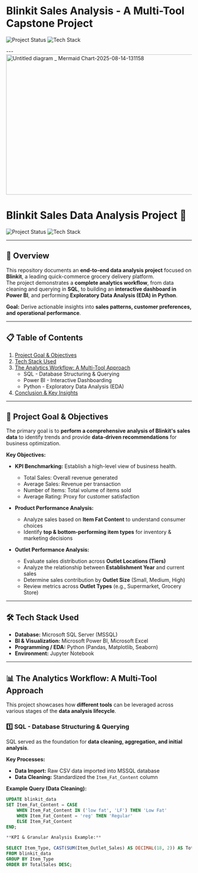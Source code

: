 # Blinkit Sales Analysis - A Multi-Tool Capstone Project

![Project Status](https://img.shields.io/badge/status-complete-green) 
![Tech Stack](https://img.shields.io/badge/tech-SQL_|_Power_BI_|_Python_|_Excel-blue)

---<img width="3860" height="380" alt="Untitled diagram _ Mermaid Chart-2025-08-14-131158" src="https://github.com/user-attachments/assets/761b151c-147f-4a09-8b41-314dd90ff433" />

# **Blinkit Sales Data Analysis Project** 🚀

![Project Status](https://img.shields.io/badge/status-complete-green) 
![Tech Stack](https://img.shields.io/badge/tech-SQL_|_Power_BI_|_Python_|_Excel-blue)

---

## **📌 Overview**
This repository documents an **end-to-end data analysis project** focused on **Blinkit**, a leading quick-commerce grocery delivery platform.  
The project demonstrates a **complete analytics workflow**, from data cleaning and querying in **SQL**, to building an **interactive dashboard in Power BI**, and performing **Exploratory Data Analysis (EDA) in Python**.  

**Goal:** Derive actionable insights into **sales patterns, customer preferences, and operational performance**.  

---

## **📋 Table of Contents**
1. [Project Goal & Objectives](#-project-goal--objectives)  
2. [Tech Stack Used](#-tech-stack-used)  
3. [The Analytics Workflow: A Multi-Tool Approach](#-the-analytics-workflow-a-multi-tool-approach)  
    - SQL - Database Structuring & Querying  
    - Power BI - Interactive Dashboarding  
    - Python - Exploratory Data Analysis (EDA)  
4. [Conclusion & Key Insights](#-conclusion--key-insights)  

---

## **🎯 Project Goal & Objectives**
The primary goal is to **perform a comprehensive analysis of Blinkit's sales data** to identify trends and provide **data-driven recommendations** for business optimization.  

**Key Objectives:**  
- **KPI Benchmarking:** Establish a high-level view of business health.  
  - Total Sales: Overall revenue generated  
  - Average Sales: Revenue per transaction  
  - Number of Items: Total volume of items sold  
  - Average Rating: Proxy for customer satisfaction  

- **Product Performance Analysis:**  
  - Analyze sales based on **Item Fat Content** to understand consumer choices  
  - Identify **top & bottom-performing item types** for inventory & marketing decisions  

- **Outlet Performance Analysis:**  
  - Evaluate sales distribution across **Outlet Locations (Tiers)**  
  - Analyze the relationship between **Establishment Year** and current sales  
  - Determine sales contribution by **Outlet Size** (Small, Medium, High)  
  - Review metrics across **Outlet Types** (e.g., Supermarket, Grocery Store)  

---

## **🛠️ Tech Stack Used**
- **Database:** Microsoft SQL Server (MSSQL)  
- **BI & Visualization:** Microsoft Power BI, Microsoft Excel  
- **Programming / EDA:** Python (Pandas, Matplotlib, Seaborn)  
- **Environment:** Jupyter Notebook  

---

## **📊 The Analytics Workflow: A Multi-Tool Approach**
This project showcases how **different tools** can be leveraged across various stages of the **data analysis lifecycle**.  

### **1️⃣ SQL - Database Structuring & Querying**
SQL served as the foundation for **data cleaning, aggregation, and initial analysis**.  

**Key Processes:**  
- **Data Import:** Raw CSV data imported into MSSQL database  
- **Data Cleaning:** Standardized the `Item_Fat_Content` column  

**Example Query (Data Cleaning):**
```sql
UPDATE blinkit_data
SET Item_Fat_Content = CASE
    WHEN Item_Fat_Content IN ('low fat', 'LF') THEN 'Low Fat'
    WHEN Item_Fat_Content = 'reg' THEN 'Regular'
    ELSE Item_Fat_Content
END;

**KPI & Granular Analysis Example:**

SELECT Item_Type, CAST(SUM(Item_Outlet_Sales) AS DECIMAL(18, 2)) AS TotalSales
FROM blinkit_data
GROUP BY Item_Type
ORDER BY TotalSales DESC;
